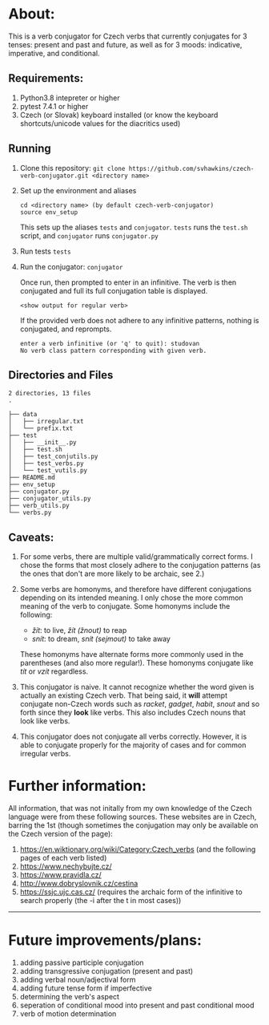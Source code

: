 # About:

This is a verb conjugator for Czech verbs that currently conjugates for 3 tenses: present and past and future, as well as for 3 moods: indicative, imperative, and conditional. 

## Requirements:
1. Python3.8 intepreter or higher
2. pytest 7.4.1 or higher
3. Czech (or Slovak) keyboard installed (or know the keyboard shortcuts/unicode values for the diacritics used)

## Running

1. Clone this repository:
    `git clone https://github.com/svhawkins/czech-verb-conjugator.git <directory name>`

2. Set up the environment and aliases
    ```
    cd <directory name> (by default czech-verb-conjugator)
    source env_setup
    ```

    This sets up the aliases `tests` and `conjugator`. `tests` runs the `test.sh` script, and `conjugator` runs `conjugator.py`

3. Run tests
    `tests`

4. Run the conjugator:
    `conjugator`

    Once run, then prompted to enter in an infinitive. 
    The verb is then conjugated and full its full conjugation table is displayed.

    `<show output for regular verb>`

    If the provided verb does not adhere to any infinitive patterns, nothing is conjugated, and reprompts.
    
    ```
    enter a verb infinitive (or 'q' to quit): studovan
    No verb class pattern corresponding with given verb.
    ```

## Directories and Files
```
2 directories, 13 files
.

├── data
│   ├── irregular.txt
│   └── prefix.txt
├── test
│   ├── __init__.py
│   ├── test.sh
│   ├── test_conjutils.py
│   ├── test_verbs.py
│   └── test_vutils.py
├── README.md
├── env_setup
├── conjugator.py
├── conjugator_utils.py
├── verb_utils.py
└── verbs.py
```


## Caveats:
1. For some verbs, there are multiple valid/grammatically correct forms. I chose the forms that most closely adhere to the conjugation patterns (as the ones that don't are more likely to be archaic, see 2.)

2. Some verbs are homonyms, and therefore have different conjugations depending on its intended meaning. I only chose the more common meaning of the verb to conjugate. 
    Some homonyms include the following:
    - *žít*: to live, *žít (žnout)* to reap
    - *snít*: to dream,  *snít (sejmout)* to take away
    
    These homonyms have alternate forms more commonly used in the parentheses (and also more regular!). These homonyms conjugate like *tít* or *vzít* regardless.

3. This conjugator is naive. It cannot recognize whether the word given is actually an existing Czech verb. That being said, it **will** attempt conjugate non-Czech words such as *racket*, *gadget*, *habit*, *snout* and so forth since they **look** like verbs. This also includes Czech nouns that look like verbs.

4. This conjugator does not conjugate all verbs correctly. However, it is able to conjugate properly for the majority of cases and for common irregular verbs.
 

# Further information:
All information, that was not initally from my own knowledge of the Czech language were from these following sources. These websites are in Czech, barring the 1st (though sometimes the conjugation may only be available on the Czech version of the page):
1. https://en.wiktionary.org/wiki/Category:Czech_verbs (and the following pages of each verb listed)
2. https://www.nechybujte.cz/
3. https://www.pravidla.cz/
4. http://www.dobryslovnik.cz/cestina
5. https://ssjc.ujc.cas.cz/ (requires the archaic form of the infinitive to search properly (the -i after the t in most cases))

*************************************************************
# Future improvements/plans:
1. adding passive participle conjugation
2. adding transgressive conjugation (present and past)
3. adding verbal noun/adjectival form
4. adding future tense form if imperfective
5. determining the verb's aspect
6. seperation of conditional mood into present and past conditional mood
7. verb of motion determination
